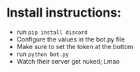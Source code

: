 # Install instructions:
- run `pip install discord`
- Configure the values in the bot.py file
- Make sure to set the token at the bottom
- run `python bot.py`
- Watch their server get nuked; Lmao
